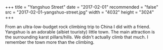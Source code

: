 +++
title = "Yangshuo Street"
date = "2017-02-01"
recommended = "false"
src = "2017-02-01-yangshuo-street.jpg"
width = "4032"
height = "3024"
+++

From an ultra-low-budget rock climbing trip to China I did with a friend. Yangshuo is an adorable (albiet touristy) little town. The main attraction is the surrounding karst pillars/hills. We didn't actually climb that much. I remember the town more than the climbing.
